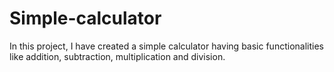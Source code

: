 # Simple-calculator
In this project, I have created a simple calculator having basic functionalities like addition, subtraction, multiplication and division.

